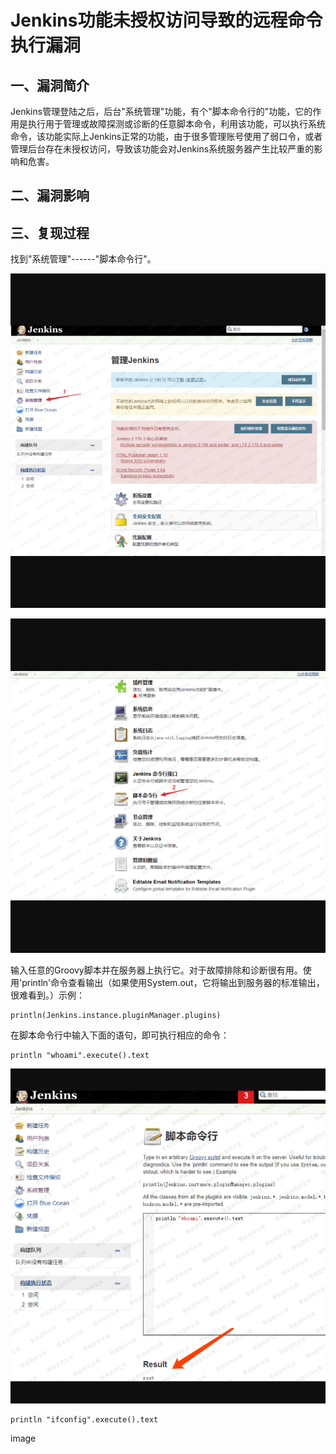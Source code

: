 Jenkins功能未授权访问导致的远程命令执行漏洞
===========================================

一、漏洞简介
------------

Jenkins管理登陆之后，后台"系统管理"功能，有个"脚本命令行的"功能，它的作用是执行用于管理或故障探测或诊断的任意脚本命令，利用该功能，可以执行系统命令，该功能实际上Jenkins正常的功能，由于很多管理账号使用了弱口令，或者管理后台存在未授权访问，导致该功能会对Jenkins系统服务器产生比较严重的影响和危害。

二、漏洞影响
------------

三、复现过程
------------

找到"系统管理"------"脚本命令行"。

![](./resource/Jenkins功能未授权访问导致的远程命令执行漏洞/media/rId24.png)

![](./resource/Jenkins功能未授权访问导致的远程命令执行漏洞/media/rId25.png)

输入任意的Groovy脚本并在服务器上执行它。对于故障排除和诊断很有用。使用'println'命令查看输出（如果使用System.out，它将输出到服务器的标准输出，很难看到。）示例：

    println(Jenkins.instance.pluginManager.plugins)

在脚本命令行中输入下面的语句，即可执行相应的命令：

    println "whoami".execute().text

![](./resource/Jenkins功能未授权访问导致的远程命令执行漏洞/media/rId26.png)

    println "ifconfig".execute().text

image

